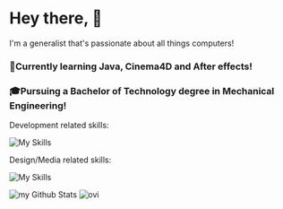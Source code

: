 # Hey there, 👋

I'm a generalist that's passionate about all things computers!

### 📸Currently learning Java, Cinema4D and After effects!

### 🎓Pursuing a Bachelor of Technology degree in Mechanical Engineering!


Development related skills:

![My Skills](https://skillicons.dev/icons?i=js,html,css,bash,bootstrap,python,git,java,mongodb,nodejs,postman,powershell)

Design/Media related skills:

![My Skills](https://skillicons.dev/icons?i=ae,figma,ai,ps)

<p float="left">
 <img src="https://github-readme-stats.vercel.app/api?username=thebluedev" alt="my Github Stats"/>
<img src="https://github-readme-stats.vercel.app/api/top-langs?username=thebluedev" alt="ovi"/>
</p>

<!--
**thebluedev/thebluedev** is a ✨ _special_ ✨ repository because its `README.md` (this file) appears on your GitHub profile.

Here are some ideas to get you started:

- 🔭 I’m currently working on ...
- 🌱 I’m currently learning ...
- 👯 I’m looking to collaborate on ...
- 🤔 I’m looking for help with ...
- 💬 Ask me about ...
- 📫 How to reach me: ...
- 😄 Pronouns: ...
- ⚡ Fun fact: ...
-->
